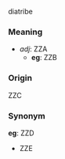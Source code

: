 diatribe
### Meaning
+ _adj_: ZZA
	+ __eg__: ZZB

### Origin

ZZC

### Synonym

__eg__: ZZD

+ ZZE


